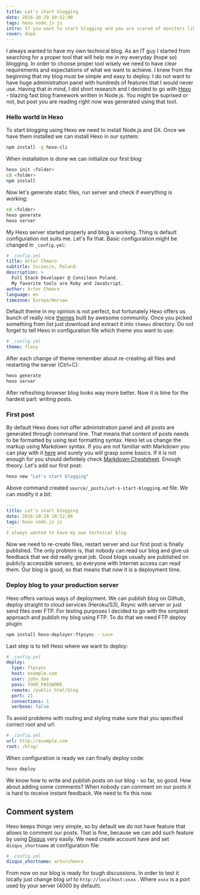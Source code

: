 ```yaml
---
title: Let's start blogging
date: 2016-10-29 10:52:00
tags: hexo node.js js
intro: If you want to start blogging and you are scared of monsters like Wordpress this post is for you. Inside you can find introduction to Hexo - blazing fast blog framework written in Node.js
cover: dupa
---
```

I always wanted to have my own technical blog. As an IT guy I started from searching for a proper tool that will help me in my everyday (hope so) blogging.
In order to choose proper tool wisely we need to have clear requirements and
expectations of what we want to achieve. I knew from the beginning that my blog must be simple and easy to deploy. I do not want to have huge administration panel with hundreds of features that I would never use. Having that in mind, I did short research and I decided to go with [Hexo](https://hexo.io/) - blazing fast blog framework written in Node.js. You might be suprised or not, but post you are reading right now was generated using that tool.

### Hello world in Hexo
To start blogging using Hexo we need to install Node.js and Git. Once we have them installed we can install Hexo in our system:
``` bash
npm install -g hexo-cli
```

When installation is done we can initialize our first blog:
``` bash
hexo init <folder>
cd <folder>
npm install
```

Now let's generate static files, run server and check if everything is working:
``` bash
cd <folder>
hexo generate
hexo server
```

My Hexo server started properly and blog is working. Thing is default configuration not suits me. Let's fix that. Basic configuration might be changed in `_config.yml`:
``` yml
# _config.yml
title: Artur Chmaro
subtitle: Szczecin, Poland.
description: >
  Full Stack Developer @ Consileon Poland.
  My favorite tools are Ruby and JavaScript.
author: Artur Chmaro
language: en
timezone: Europe/Warsaw
```

Default theme in my opinion is not perfect, but fortunately Hexo offers us bunch of really nice [themes](https://hexo.io/themes/) built by awesome community. Once you picked something from list just download and extract it into `themes` directory. Do not forget to tell Hexo in configuration file which theme you want to use:
``` yml
# _config.yml
theme: flexy
```

After each change of theme remember about re-creating all files and restarting the server (Ctrl+C):
``` bash
hexo generate
hexo server
```

After refreshing browser blog looks way more better. Now it is time for the hardest part: writing posts.

### First post
By default Hexo does not offer administration panel and all posts are generated through command line. That means that content of posts needs to be formatted by using text formatting syntax. Hexo let us change the markup using Markdown syntax. If you are not familiar with Markdown you can play with it [here](http://dillinger.io/) and surely you will grasp some basics. If it is not enough for you should definitely check [Markdown Cheatsheet](https://github.com/adam-p/markdown-here/wiki/Markdown-Cheatsheet). Enough theory. Let's add our first post:
``` bash
hexo new "Let's start blogging"
```

Above command created `source/_posts/Let-s-start-blogging.md` file. We can modify it a bit:
``` yml
---
title: Let's start blogging
date: 2016-10-29 10:52:00
tags: hexo node.js js
---
I always wanted to have my own technical blog.
```
Now we need to re-create files, restart server and our first post is finally published. The only problem is, that nobody can read our blog and give us feedback that we did really great job. Good blogs usually are published on publicly accessible servers, so everyone with Internet access can read them. Our blog is good, so that means that now it is a deployment time.

### Deploy blog to your production server  

Hexo offers various ways of deployment. We can publish blog on Github, deploy straight to cloud services (Heroku/S3), Rsync with server or just send files over FTP. For testing purposes I decided to go with the simplest approach and publish my blog using FTP. To do that we need FTP deploy plugin:
``` bash
npm install hexo-deployer-ftpsync --save
```

Last step is to tell Hexo where we want to deploy:
``` yml
# _config.yml
deploy:
  type: ftpsync
  host: example.com
  user: john_doe
  pass: YOUR_PASSWORD
  remote: /public_html/blog
  port: 21
  connections: 1
  verbose: false
```

To avoid problems with routing and styling make sure that you specified correct root and url:
``` yml
# _config.yml
url: http://example.com
root: /blog/
```

When configuration is ready we can finally deploy code:
``` bash
hexo deploy
```

We know how to write and publish posts on our blog - so far, so good. How about adding some comments? When nobody can comment on our posts it is hard to receive instant feedback. We need to fix this now.

## Comment system

Hexo keeps things very simple, so by default we do not have feature that allows to comment our posts. That is fine, because we can add such feature by using [Disqus](https://disqus.com) very easily. We need create account have and set `disqus_shortname` at configuration file:
``` yml
# _config.yml
disqus_shortname: arturchmaro
```

From now on our blog is ready for tough discussions. In order to test it locally just change blog url to `http://localhost:xxxx` . Where `xxxx` is a port used by your server (4000 by default).
